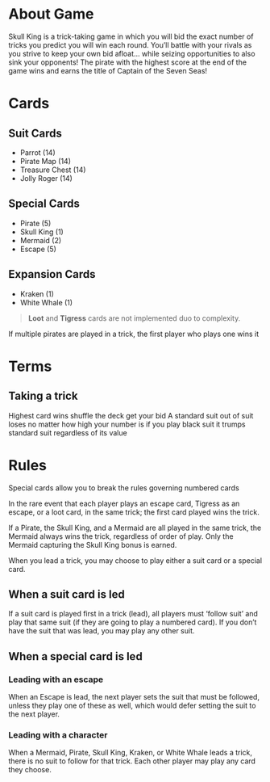 # About Game
Skull King is a trick-taking game in which you will bid
the exact number of tricks you predict you will win each
round. You’ll battle with your rivals as you strive to keep
your own bid afloat… while seizing opportunities to also
sink your opponents! The pirate with the highest score at
the end of the game wins and earns the title of Captain of
the Seven Seas!

# Cards

## Suit Cards
- Parrot (14)
- Pirate Map (14)
- Treasure Chest (14)
- Jolly Roger (14)

## Special Cards
- Pirate (5)
- Skull King (1)
- Mermaid (2)
- Escape (5)

## Expansion Cards
- Kraken (1)
- White Whale (1)

> **Loot** and **Tigress** cards are not implemented duo to complexity.

If multiple pirates are played in a trick, the first player who plays one wins it


# Terms
## Taking a trick
Highest card wins
shuffle the deck
get your bid
A standard suit out of suit loses no matter how high your number is 
if you play black suit it trumps standard suit regardless of its value


# Rules


Special cards allow you to break the rules governing
numbered cards

In the rare event that each player plays
an escape card, Tigress as an escape, or a loot card, in the
same trick; the first card played wins the trick.


If a Pirate, the Skull King, and a Mermaid are all played in the same trick,
the Mermaid always wins the trick, regardless of order of play.
Only the Mermaid capturing the Skull King bonus is earned.


When you lead a trick, you may choose to play either a suit card or a special card.

## When a suit card is led

If a suit card is played first in a trick (lead), all players must
‘follow suit’ and play that same suit (if they are going to
play a numbered card). If you don’t have the suit that was
lead, you may play any other suit.

## When a special card is led

### Leading with an escape
When an Escape is lead, the next player sets the suit that must be followed,
unless they play one of these as well, which would defer setting the suit
to the next player.

### Leading with a character

When a Mermaid, Pirate, Skull King, Kraken, or White Whale
leads a trick, there is no suit to follow for that trick.
Each other player may play any card they choose.